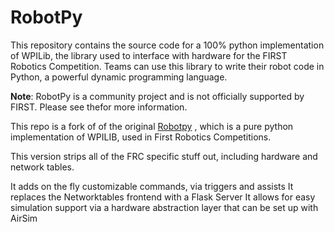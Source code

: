 # RobotPy

This repository contains the source code for a 100% python implementation of WPILib,
the library used to interface with hardware for the FIRST Robotics Competition.
Teams can use this library to write their robot code in Python, a powerful dynamic
programming language.

**Note**: RobotPy is a community project and is not officially supported by
FIRST. Please see thefor more information.

This repo is a fork of of the original [Robotpy](http://robotpy.github.io) , which is a pure python implementation of WPILIB, used in First Robotics Competitions.

This version strips all of the FRC specific stuff out, including hardware and network tables.

It adds on the fly customizable commands, via triggers and assists
It replaces the Networktables frontend with a Flask Server
It allows for easy simulation support via a hardware abstraction layer that can be set up with AirSim

